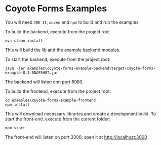 # Coyote Forms Examples

You will need `JDK 11`, `maven` and `npm` to build and run the examples.

To build the backend, execute from the project root

`mvn clean install`

This will build the lib and the example backend modules.

To start the backend, execute from the project root:

`java -jar examples\coyote-forms-example-backend\target\coyote-forms-example-0.1-SNAPSHOT.jar`

The backend will listen onn port 8080.

To build the frontend, execute from the project root:
```
cd examples\coyote-forms-example-frontend
npm install
```
This will download necessary libraries and create a development build. To start the front-end, execute from the current folder:

`npm start`

The front-end will listen on port 3000, open it at [http://localhost:3000](http://localhost:3000) .
